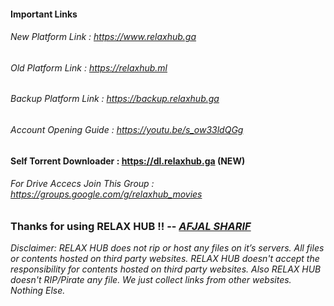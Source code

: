 #### Important Links

###### New Platform Link	:   <https://www.relaxhub.ga>

###### Old Platform Link	:   <https://relaxhub.ml>

###### Backup Platform Link	:   <https://backup.relaxhub.ga>

###### Account Opening Guide	:   <https://youtu.be/s_ow33ldQGg>

#### Self Torrent Downloader	:   <https://dl.relaxhub.ga> (NEW)

###### For Drive Accecs Join This Group	:   <https://groups.google.com/g/relaxhub_movies>

### Thanks for using RELAX HUB !! -- [*AFJAL SHARIF*](https://m.me/afjal.shrif)

*Disclaimer: RELAX HUB does not rip or host any files on it’s servers. All files or contents hosted on third party websites. RELAX HUB doesn't accept the responsibility for contents hosted on third party websites. Also RELAX HUB doesn't RIP/Pirate any file. We just collect links from other websites. Nothing Else.*
